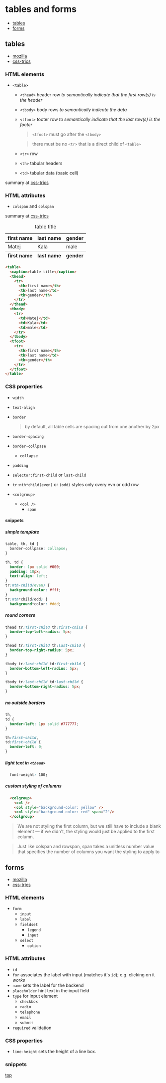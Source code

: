 # tables and forms <a name="top"></a>

* [tables](#tables)
* [forms](#forms)

## tables <a name="tables"></a>

* [mozilla](https://developer.mozilla.org/en-US/docs/Learn/HTML/Tables/Basics)
* [css-trics](https://css-tricks.com/complete-guide-table-element/)

### HTML elements

* `<table>`
  * `<thead>` header row *to semantically indicate that the first row(s) is the header*
  * `<tbody>` body rows *to semantically indicate the data*
  * `<tfoot>` tooter row *to semantically indicate that the last row(s) is the footer*
 
    > `<tfoot>` must go after the `<tbody>`
  
    > there must be no `<tr>` that is a direct child of `<table>`
  
  * `<tr>` row
  * `<th>` tabular headers
  * `<td>` tabular data (basic cell)
 
summary at [css-trics](https://css-tricks.com/complete-guide-table-element/#aa-all-table-related-elements)

### HTML attributes

- `colspan` and `colspan`

summary at [css-trics](https://css-tricks.com/complete-guide-table-element/#aa-all-table-related-attributes)

<table>
  <caption>table title</caption>
  <thead>
    <tr>
      <th>first name</th>
      <th>last name</td>
      <th>gender</th>
    </tr>
  </thead>
  <tbody>  
    <tr>
      <td>Matej</td>
      <td>Kala</td>
      <td>male</td>      
    </tr>
  </tbody>
  <tfoot>
    <tr>
      <th>first name</th>
      <th>last name</td>
      <th>gender</th>
    </tr>
  </tfoot>
</table>

```html
<table>
  <caption>table title</caption>
  <thead>
    <tr>
      <th>first name</th>
      <th>last name</td>
      <th>gender</th>
    </tr>
  </thead>
  <tbody>  
    <tr>
      <td>Matej</td>
      <td>Kala</td>
      <td>male</td>      
    </tr>
  </tbody>
  <tfoot>
    <tr>
      <th>first name</th>
      <th>last name</td>
      <th>gender</th>
    </tr>
  </tfoot>
</table>
```

### CSS properties

* `width`
* `text-align`
* `border`

    > by default, all table cells are spacing out from one another by 2px

* `border-spacing`
* `border-collpase`
  * `collapse`
* `padding`
* `selector:first-child` or `last-child`
* `tr:nth*child(even)` or `(odd)` styles only overy evn or odd row
* `<colgroup>`
  * `<col />`
    * `span`

#### snippets

#####  simple template

```css
table, th, td {
  border-collpase: collapse;
}

th, td {
  border: 1px solid #000;
  padding: 10px;
  text-align: left;
}
tr:nth-child(even) {
  background-color: #fff;
}
tr:nth*child(odd) {
  background*color: #ddd;
```

##### round corners

```css
thead tr:first-child th:first-child {
  border-top-left-radius: 5px;
}

thead tr:first-child th:last-child {
  border-top-right-radius: 5px;
}

tbody tr:last-child td:first-child {
  border-bottom-left-radius: 5px;
}

tbody tr:last-child td:last-child {
  border-bottom-right-radius: 5px;
}
```

##### no outside borders

```css
th,
td {
  border-left: 1px solid #777777;
}

th:first-child,
td:first-child {
  border-left: 0;
}
```

##### light text in `<thead>`

```css
  font-weight: 100;
```

##### custom styling of columns

```html
  <colgroup>
    <col />
    <col style="background-color: yellow" />
    <col style="background-color: red" span="2"/>
  </colgroup>
```

>  We are not styling the first column, but we still have to include a blank <col> element — if we didn't, the styling would just be applied to the first column.

> Just like colspan and rowspan, span takes a unitless number value that specifies the number of columns you want the styling to apply to

## forms <a name="forms"></a>

* [mozilla]()
* [css-trics]()

### HTML elements

* `form`
  * `input`
  * `label`
  * `fieldset`
    * `legend`
    * `input`
  * `select`
    * `option`

### HTML attributes

* `id`
* `for` associates the label with input (matches it's `id`); e.g. clicking on it *works*
* `name` sets the label for the backend
* `placeholder` hint text in the input field
* `type` for input element
  * `checkbox`
  * `radio`
  * `telephone`
  * `email`
  * `submit`
* `required` validation
 
### CSS properties

- `line-height` sets the height of a line box.

### snippets



[top](#top)

